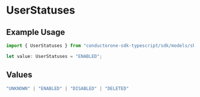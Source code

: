 # UserStatuses

## Example Usage

```typescript
import { UserStatuses } from "conductorone-sdk-typescript/sdk/models/shared";

let value: UserStatuses = "ENABLED";
```

## Values

```typescript
"UNKNOWN" | "ENABLED" | "DISABLED" | "DELETED"
```